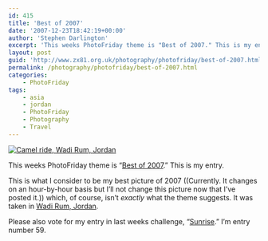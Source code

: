 ```yaml
---
id: 415
title: 'Best of 2007'
date: '2007-12-23T18:42:19+00:00'
author: 'Stephen Darlington'
excerpt: 'This weeks PhotoFriday theme is "Best of 2007." This is my entry.'
layout: post
guid: 'http://www.zx81.org.uk/photography/photofriday/best-of-2007.html'
permalink: /photography/photofriday/best-of-2007.html
categories:
    - PhotoFriday
tags:
    - asia
    - jordan
    - PhotoFriday
    - Photography
    - Travel
---
```


[![Camel ride, Wadi Rum, Jordan](https://i0.wp.com/farm8.staticflickr.com/7438/10817597274_61cc5a9329.jpg?resize=500%2C333)](http://www.flickr.com/photos/stephendarlington/10817597274/ "Camel ride, Wadi Rum, Jordan by stephendarlington, on Flickr")

This weeks PhotoFriday theme is “[Best of 2007](http://www.photofriday.com/archives/challenge/000730.php).” This is my entry.

This is what I consider to be my best picture of 2007 ((Currently. It changes on an hour-by-hour basis but I’ll not change this picture now that I’ve posted it.)) which, of course, isn’t *exactly* what the theme suggests. It was taken in [Wadi Rum, Jordan](/travel/jordan-wadi-rum.html).

Please also vote for my entry in last weeks challenge, “[Sunrise](http://www.photofriday.com/linkviewer.php?id=728).” I’m entry number 59.